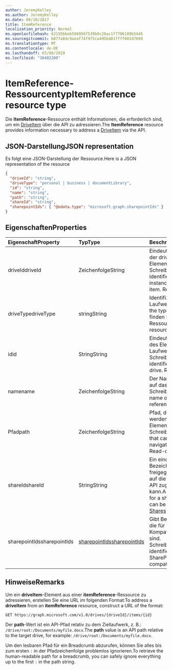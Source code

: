 ```yaml
---
author: JeremyKelley
ms.author: JeremyKelley
ms.date: 09/10/2017
title: ItemReference
localization_priority: Normal
ms.openlocfilehash: 63155bbeb586956f539b0c28ac1f7706189b5445
ms.sourcegitcommit: b877a8dc9aeaf74f975ca495b401ffff001d7699
ms.translationtype: MT
ms.contentlocale: de-DE
ms.lasthandoff: 03/08/2019
ms.locfileid: "30482280"
---
```

# <a name="itemreference-resource-type"></a><span data-ttu-id="418a9-102">ItemReference-Ressourcentyp</span><span class="sxs-lookup"><span data-stu-id="418a9-102">ItemReference resource type</span></span>

<span data-ttu-id="418a9-103">Die **ItemReference**-Ressource enthält Informationen, die erforderlich sind, um ein [DriveItem](driveitem.md) über die API zu adressieren.</span><span class="sxs-lookup"><span data-stu-id="418a9-103">The **ItemReference** resource provides information necessary to address a [DriveItem](driveitem.md) via the API.</span></span>

## <a name="json-representation"></a><span data-ttu-id="418a9-104">JSON-Darstellung</span><span class="sxs-lookup"><span data-stu-id="418a9-104">JSON representation</span></span>

<span data-ttu-id="418a9-105">Es folgt eine JSON-Darstellung der Ressource.</span><span class="sxs-lookup"><span data-stu-id="418a9-105">Here is a JSON representation of the resource</span></span>

<!-- {
  "blockType": "resource",
  "optionalProperties": [ "path", "shareId", "sharepointIds" ],
  "@odata.type": "microsoft.graph.itemReference"
}-->

```json
{
  "driveId": "string",
  "driveType": "personal | business | documentLibrary",
  "id": "string",
  "name": "string",
  "path": "string",
  "shareId": "string",
  "sharepointIds": { "@odata.type": "microsoft.graph.sharepointIds" }
}
```

## <a name="properties"></a><span data-ttu-id="418a9-106">Eigenschaften</span><span class="sxs-lookup"><span data-stu-id="418a9-106">Properties</span></span>

| <span data-ttu-id="418a9-107">Eigenschaft</span><span class="sxs-lookup"><span data-stu-id="418a9-107">Property</span></span>      | <span data-ttu-id="418a9-108">Typ</span><span class="sxs-lookup"><span data-stu-id="418a9-108">Type</span></span>              | <span data-ttu-id="418a9-109">Beschreibung</span><span class="sxs-lookup"><span data-stu-id="418a9-109">Description</span></span>
|:--------------|:------------------|:-----------------------------------------
| <span data-ttu-id="418a9-110">driveId</span><span class="sxs-lookup"><span data-stu-id="418a9-110">driveId</span></span>       | <span data-ttu-id="418a9-111">Zeichenfolge</span><span class="sxs-lookup"><span data-stu-id="418a9-111">String</span></span>            | <span data-ttu-id="418a9-p101">Eindeutiger Bezeichner der drive-Instanz, die das Element enthält. Schreibgeschützt.</span><span class="sxs-lookup"><span data-stu-id="418a9-p101">Unique identifier of the drive instance that contains the item. Read-only.</span></span>
| <span data-ttu-id="418a9-114">driveType</span><span class="sxs-lookup"><span data-stu-id="418a9-114">driveType</span></span>     | <span data-ttu-id="418a9-115">string</span><span class="sxs-lookup"><span data-stu-id="418a9-115">String</span></span>            | <span data-ttu-id="418a9-116">Identifiziert den Laufwerkstyp.</span><span class="sxs-lookup"><span data-stu-id="418a9-116">Identifies the type of drive.</span></span> <span data-ttu-id="418a9-117">Werte finden Sie unter [drive][]-Ressource.</span><span class="sxs-lookup"><span data-stu-id="418a9-117">See [drive][] resource for values.</span></span>
| <span data-ttu-id="418a9-118">id</span><span class="sxs-lookup"><span data-stu-id="418a9-118">id</span></span>            | <span data-ttu-id="418a9-119">String</span><span class="sxs-lookup"><span data-stu-id="418a9-119">String</span></span>            | <span data-ttu-id="418a9-p103">Eindeutiger Bezeichner des Elements im Laufwerk. Schreibgeschützt.</span><span class="sxs-lookup"><span data-stu-id="418a9-p103">Unique identifier of the item in the drive. Read-only.</span></span>
| <span data-ttu-id="418a9-122">name</span><span class="sxs-lookup"><span data-stu-id="418a9-122">name</span></span>          | <span data-ttu-id="418a9-123">Zeichenfolge</span><span class="sxs-lookup"><span data-stu-id="418a9-123">String</span></span>            | <span data-ttu-id="418a9-p104">Der Name des Elements, auf das verwiesen wird. Schreibgeschützt.</span><span class="sxs-lookup"><span data-stu-id="418a9-p104">The name of the item being referenced. Read-only.</span></span>
| <span data-ttu-id="418a9-126">Pfad</span><span class="sxs-lookup"><span data-stu-id="418a9-126">path</span></span>          | <span data-ttu-id="418a9-127">Zeichenfolge</span><span class="sxs-lookup"><span data-stu-id="418a9-127">String</span></span>            | <span data-ttu-id="418a9-p105">Pfad, der verwendet werden kann, um zu dem Element zu navigieren. Schreibgeschützt.</span><span class="sxs-lookup"><span data-stu-id="418a9-p105">Path that can be used to navigate to the item. Read-only.</span></span>
| <span data-ttu-id="418a9-130">shareId</span><span class="sxs-lookup"><span data-stu-id="418a9-130">shareId</span></span>       | <span data-ttu-id="418a9-131">String</span><span class="sxs-lookup"><span data-stu-id="418a9-131">String</span></span>            | <span data-ttu-id="418a9-132">Ein eindeutiger Bezeichner für eine freigegebene Ressource, auf die über die [Freigabe][]-API zugegriffen werden kann.</span><span class="sxs-lookup"><span data-stu-id="418a9-132">A unique identifier for a shared resource that can be accessed via the [Shares][] API.</span></span>
| <span data-ttu-id="418a9-133">sharepointIds</span><span class="sxs-lookup"><span data-stu-id="418a9-133">sharepointIds</span></span> | <span data-ttu-id="418a9-134">[sharepointIds][]</span><span class="sxs-lookup"><span data-stu-id="418a9-134">[sharepointIds][]</span></span> | <span data-ttu-id="418a9-p106">Gibt Bezeichner zurück, die für SharePoint REST-Kompatibilität nützlich sind. Schreibgeschützt.</span><span class="sxs-lookup"><span data-stu-id="418a9-p106">Returns identifiers useful for SharePoint REST compatibility. Read-only.</span></span>

[drive]: ../resources/drive.md
[sharepointIds]: ../resources/sharepointids.md
[Freigabe]: ../api/shares-get.md
[Shares]: ../api/shares-get.md

## <a name="remarks"></a><span data-ttu-id="418a9-140">Hinweise</span><span class="sxs-lookup"><span data-stu-id="418a9-140">Remarks</span></span>

<span data-ttu-id="418a9-141">Um ein **driveItem**-Element aus einer **itemReference**-Ressource zu adressieren, erstellen Sie eine URL im folgenden Format:</span><span class="sxs-lookup"><span data-stu-id="418a9-141">To address a **driveItem** from an **itemReference** resource, construct a URL of the format:</span></span>

```http
GET https://graph.microsoft.com/v1.0/drives/{driveId}/items/{id}
```

<span data-ttu-id="418a9-142">Der **path**-Wert ist ein API-Pfad relativ zu dem Ziellaufwerk, z. B.: `/drive/root:/Documents/myfile.docx`.</span><span class="sxs-lookup"><span data-stu-id="418a9-142">The **path** value is an API path relative to the target drive, for example: `/drive/root:/Documents/myfile.docx`.</span></span>

<span data-ttu-id="418a9-143">Um den lesbaren Pfad für ein Breadcrumb abzurufen, können Sie alles bis zum ersten `:` in der Pfadzeichenfolge problemlos ignorieren.</span><span class="sxs-lookup"><span data-stu-id="418a9-143">To retrieve the human-readable path for a breadcrumb, you can safely ignore everything up to the first `:` in the path string.</span></span>

<!-- uuid: 8fcb5dbc-d5aa-4681-8e31-b001d5168d79
2015-10-25 14:57:30 UTC -->
<!-- {
  "type": "#page.annotation",
  "description": "ItemReference returns a pointer to another item.",
  "section": "documentation",
  "tocPath": "Resources/ItemReference"
} -->
